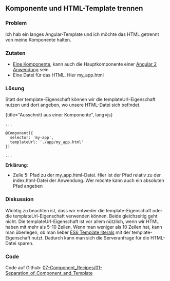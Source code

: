 ## Komponente und HTML-Template trennen

### Problem

Ich hab ein langes Angular-Template und ich möchte das HTML getrennt von meine Komponente halten.

### Zutaten
* [Eine Komponente](#c02-component-definition), kann auch die Hauptkomponente einer [Angular 2 Anwendung](#c02-angular-app) sein
* Eine Datei für das HTML. Hier my\_app.html

### Lösung

Statt der template-Eigenschaft können wir die templateUrl-Eigenschaft nutzen und dort angeben, wo unsere HTML-Datei sich befindet.

{title="Ausschnitt aus einer Komponente", lang=js}
```
...

@Component({
  selector: 'my-app',
  templateUrl: './app/my_app.html'
})

...
```

__Erklärung__:

* Zeile 5: Pfad zu der my\_app.html-Datei. Hier ist der Pfad relativ zu der index.html-Datei der Anwendung. Wer möchte kann auch ein absoluten Pfad angeben

### Diskussion

Wichtig zu beachten ist, dass wir entweder die template-Eigenschaft oder die templateUrl-Eigenschaft verwenden können. Beide gleichzeitig geht nicht.
Die templateUrl-Eigenschaft ist vor allem nützlich, wenn wir HTML haben mit mehr als 5-10 Zeilen. Wenn man weniger als 10 Zeilen hat, kann man überlegen, ob man lieber [ES6 Template literals](https://developer.mozilla.org/en/docs/Web/JavaScript/Reference/template_strings) mit der template-Eigenschaft nutzt. Dadurch kann man sich die Serveranfrage für die HTML-Datei sparen.

### Code

Code auf Github: [07-Component\_Recipes/01-Separation\_of\_Component\_and\_Template](https://github.com/jsperts/angular2_kochbuch_code/tree/master/07-Component_Recipes/02-Separation_of_Component_and_Template)


